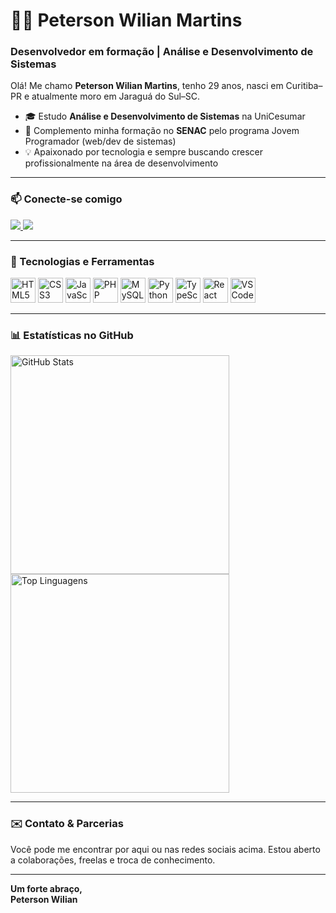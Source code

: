 # 👨‍💻 Peterson Wilian Martins

### Desenvolvedor em formação | Análise e Desenvolvimento de Sistemas

Olá! Me chamo **Peterson Wilian Martins**, tenho 29 anos, nasci em Curitiba–PR e atualmente moro em Jaraguá do Sul–SC.

- 🎓 Estudo **Análise e Desenvolvimento de Sistemas** na UniCesumar  
- 🚀 Complemento minha formação no **SENAC** pelo programa Jovem Programador (web/dev de sistemas)  
- 💡 Apaixonado por tecnologia e sempre buscando crescer profissionalmente na área de desenvolvimento

---

### 📫 Conecte-se comigo

<p align="left">
  <a href="https://www.instagram.com/peterso_wilian" target="_blank">
    <img src="https://img.shields.io/badge/Instagram-E4405F?style=for-the-badge&logo=instagram&logoColor=white" />
  </a>
  <a href="https://www.linkedin.com/in/petersonwilian" target="_blank">
    <img src="https://img.shields.io/badge/LinkedIn-0077B5?style=for-the-badge&logo=linkedin&logoColor=white" />
  </a>
  <!--a href="https://www.seusite.com" target="_blank">
    <img src="https://img.shields.io/badge/Portfólio-24292e?style=for-the-badge&logoColor=white" />
  </a>-->
</p>


---

### 🚀 Tecnologias e Ferramentas

<div align="left">
  <img src="https://cdn.jsdelivr.net/gh/devicons/devicon/icons/html5/html5-original.svg" width="40" height="40" alt="HTML5" />
  <img src="https://cdn.jsdelivr.net/gh/devicons/devicon/icons/css3/css3-original.svg" width="40" height="40" alt="CSS3" />
  <img src="https://cdn.jsdelivr.net/gh/devicons/devicon/icons/javascript/javascript-original.svg" width="40" height="40" alt="JavaScript" />
  <img src="https://cdn.jsdelivr.net/gh/devicons/devicon/icons/php/php-original.svg" width="40" height="40" alt="PHP" />
  <img src="https://cdn.jsdelivr.net/gh/devicons/devicon/icons/mysql/mysql-original.svg" width="40" height="40" alt="MySQL" />
  <img src="https://cdn.jsdelivr.net/gh/devicons/devicon/icons/python/python-original.svg" width="40" height="40" alt="Python" />
  <img src="https://cdn.jsdelivr.net/gh/devicons/devicon/icons/typescript/typescript-original.svg" width="40" height="40" alt="TypeScript" />
  <img src="https://cdn.jsdelivr.net/gh/devicons/devicon/icons/react/react-original.svg" width="40" height="40" alt="React" />
  <img src="https://cdn.jsdelivr.net/gh/devicons/devicon/icons/vscode/vscode-original.svg" width="40" height="40" alt="VS Code" />
</div>

---

### 📊 Estatísticas no GitHub

<div align="left">
  <img src="https://github-readme-stats.vercel.app/api?username=PetersonWilianMartins&show_icons=true&theme=tokyonight&locale=pt-br" alt="GitHub Stats" width="350" />
  <img src="https://github-readme-stats.vercel.app/api/top-langs/?username=PetersonWilianMartins&theme=tokyonight&layout=compact" alt="Top Linguagens" width="350" />
</div>

---

### ✉️ Contato & Parcerias

Você pode me encontrar por aqui ou nas redes sociais acima. Estou aberto a colaborações, freelas e troca de conhecimento.

---

**Um forte abraço,  
Peterson Wilian**
